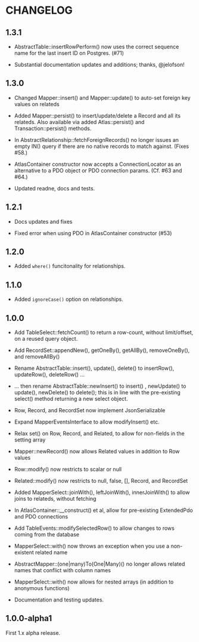 # CHANGELOG

## 1.3.1

- AbstractTable::insertRowPerform() now uses the correct sequence name for the last insert ID on Postgres. (#71)

- Substantial documentation updates and additions; thanks, @jelofson!

## 1.3.0

- Changed Mapper::insert() and Mapper::update() to auto-set foreign key values
  on relateds

- Added Mapper::persist() to insert/update/delete a Record and all its relateds.
  Also available via added Atlas::persist() and Transaction::persist() methods.

- In AbstractRelationship::fetchForeignRecords() no longer issues an empty IN()
  query if there are no native records to match against. (Fixes #58.)

- AtlasContainer constructor now accepts a ConnectionLocator as an alternative
  to a PDO object or PDO connection params. (Cf. #63 and #64.)

- Updated readne, docs and tests.

## 1.2.1

- Docs updates and fixes

- Fixed error when using PDO in AtlasContainer constructor (#53)

## 1.2.0

- Added `where()` funcitonality for relationships.

## 1.1.0

- Added `ignoreCase()` option on relationships.

## 1.0.0

- Add TableSelect::fetchCount() to return a row-count, without limit/offset,
  on a reused query object.

- Add RecordSet::appendNew(), getOneBy(), getAllBy(), removeOneBy(), and
  removeAllBy()

- Rename AbstractTable::insert(), update(), delete() to insertRow(),
  updateRow(), deleteRow() ...

- ... then rename AbstractTable::newInsert() to insert() , newUpdate() to
  update(), newDelete() to delete(); this is in line with the pre-existing
  select() method returning a new select object.

- Row, Record, and RecordSet now implement JsonSerializable

- Expand MapperEventsInterface to allow modifyInsert() etc.

- Relax set() on Row, Record, and Related, to allow for non-fields in the
  setting array

- Mapper::newRecord() now allows Related values in addition to Row values

- Row::modify() now restricts to scalar or null

- Related::modify() now restricts to null, false, [], Record, and RecordSet

- Added MapperSelect::joinWith(), leftJoinWith(), innerJoinWith() to allow
  joins to relateds, without fetching

- In AtlasContainer::__construct() et al, allow for pre-existing ExtendedPdo and
  PDO connections

- Add TableEvents::modifySelectedRow() to allow changes to rows coming from the
  database

- MapperSelect::with() now throws an exception when you use a non-existent
  related name

- AbstractMapper::(one|many)To(One|Many)() no longer allows related names that
  conflict with column names

- MapperSelect::with() now allows for nested arrays (in addition to anonymous
  functions)

- Documentation and testing updates.

## 1.0.0-alpha1

First 1.x alpha release.
